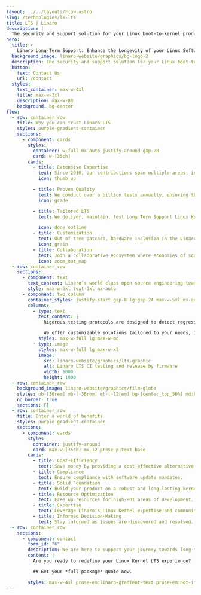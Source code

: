 ```yaml
---
layout: ../../layouts/Flow.astro
slug: /technologies/lk-lts
title: LTS | Linaro
description: |
  The security and support solution for your Linux boot-to-kernel product needs levelled-up with advanced Continuous Integration (CI) pipelines and LAVA technology
hero:
  title: >
    Linaro Long-Term Support: Enhance the Longevity of your Linux Software
  background_image: linaro-website/graphics/bg-logo-2
  description: The security and support solution for your Linux boot-to-kernel product needs levelled-up with advanced Continuous Integration (CI) pipelines and LAVA technology
  button:
    text: Contact Us
    url: /contact
  styles:
    text_container: max-w-4xl
    title: max-w-3xl
    description: max-w-80
    background: bg-center
flow:
  - row: container_row
    title: Why you can trust Linaro LTS
    styles: purple-gradient-container
    sections:
      - component: cards
        styles:
          container: w-full mx-auto justify-around gap-28
          card: w-[35ch]
        cards:
          - title: Extensive Expertise
            text: Since 2010, our contributions span multiple areas, including Arm SoC, Power, Thermal, IO, LLVM, Android, RT, and more.
            icon: thumb_up

          - title: Proven Quality
            text: We conduct over a billion tests annually, ensuring the highest level of quality.
            icon: grade

          - title: Tailored LTS
            text: We deliver, maintain, test Long Term Support Linux Kernels for arm, arm64 and x86_64.

            icon: done_outline
          - title: Customization
            text: Out-of-tree patches, hardware inclusion in the Linaro-hosted test farm, uprevving of patches, additional test suites, and more.
            icon: grain
          - title: Collaboration
            text: Join a collaborative ecosystem where economies of scale and shared testing resources drive efficiency and cost-effectiveness.
            icon: zoom_out_map
  - row: container_row
    sections:
      - component: text
        text_content: Linaro’s world class open source engineering team, monitors and integrates the latest fixes and CVEs for the Linux Kernel, OP-TEE, Trusted Firmware-A and U-Boot.
        style: max-w-5xl text-3xl mx-auto
      - component: two_column
        container_styles: justify-start gap-8 lg:gap-24 max-w-5xl mx-auto
        columns:
          - type: text
            text_content: |
              Rigorous testing protocols are designed to detect regressions early, safeguarding your software updates from potential upstream impacts.

              We offer customizable solutions tailored to your needs, including additional or custom test suites, out of tree source management, upstreaming services, and device-specific testing.
            styles: max-w-full lg:max-w-md
          - type: image
            styles: max-w-full lg:max-w-xl
            image:
              src: linaro-website/graphics/lts-graphic
              alt: Linaro LTS CI testing and release by firmware
              width: 1000
              height: 1000
  - row: container_row
    background_image: linaro-website/graphics/film-globe
    styles: pb-[36rem] mb-[-36rem] mt-[-12rem] bg-[center_top_50%] md:bg-[center_top_60%] lg:bg-[center_top_30%] xl:bg-[center_top_30%] bg-[length:200%] md:bg-[length:150%] xl:bg-[length:100%] bg-no-repeat
    no_border: true
    sections: []
  - row: container_row
    title: Enter a world of benefits
    styles: purple-gradient-container
    sections:
      - component: cards
        styles:
          container: justify-around
          card: max-w-[35ch] mx-12 prose-p:text-base
        cards:
          - title: Cost-Efficiency
            text: Save money by providing a cost-effective alternative to in-house LTS kernel and firmware management
          - title: Compliance
            text: Ensure compliance with software update mandates.
          - title: Solid Foundation
            text: Build your product on a robust and long-lasting kernel base.
          - title: Resource Optimization
            text: Free up resources for high-ROI areas of development.
          - title: Expertise
            text: Leverage Linaro's Linux Kernel expertise and community connections.
          - title: Informed Decision-Making
            text: Stay informed as issues are discovered and resolved.
  - row: container_row
    sections:
      - component: contact
        form_id: "6"
        description: We are here to support your journey towards long-term stability and success. Complete the form and one of our experts will get in touch.
        content: |
          Are you ready to redefine your Linux Kernel LTS experience? 

          ## Get your *full package* quote now.

        styles: max-w-4xl prose-em:linaro-gradient-text prose-em:not-italic prose-headings:text-5xl prose-headings:my-3 prose-ul:text-xl prose-headings:leading-tight prose-p:text-3xl text-center
---
```

